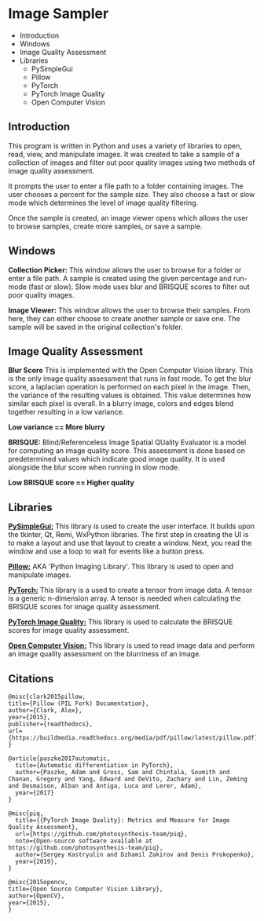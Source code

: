 ﻿# Image Sampler

- Introduction
- Windows
- Image Quality Assessment
- Libraries
	- PySimpleGui
	- Pillow
	- PyTorch
	- PyTorch Image Quality
	- Open Computer Vision

## Introduction
This program is written in Python and uses a variety of libraries to open, read, view, and manipulate images.  It was created to take a sample of a collection of images and filter out poor quality images using two methods of image quality assessment.

It prompts the user to enter a file path to a folder containing images.  The user chooses a percent for the sample size.  They also choose a fast or slow mode which determines the level of image quality filtering.

Once the sample is created, an image viewer opens which allows the user to browse samples, create more samples, or save a sample.

## Windows
**Collection Picker:**  This window allows the user to browse for a folder or enter a file path.  A sample is created using the given percentage and run-mode (fast or slow).  Slow mode uses blur and BRISQUE scores to filter out poor quality images.

**Image Viewer:**  This window allows the user to browse their samples.  From here, they can either choose to create another sample or save one.  The sample will be saved in the original collection's folder.

## Image Quality Assessment
**Blur Score**  This is implemented with the Open Computer Vision library.  This is the only image quality assessment that runs in fast mode.  To get the blur score, a laplacian operation is performed on each pixel in the image.  Then, the variance of the resulting values is obtained.  This value determines how similar each pixel is overall.  In a blurry image, colors and edges blend together resulting in a low variance.

**Low variance == More blurry**

**BRISQUE:**  Blind/Referenceless Image Spatial QUality Evaluator is a model for computing an image quality score.  This assessment is done based on predetermined values which indicate good image quality.  It is used alongside the blur score when running in slow mode.

**Low BRISQUE score == Higher quality**

## Libraries
**[PySimpleGui:](https://www.pysimplegui.org/en/latest/)**  This library is used to create the user interface.  It builds upon the tkinter, Qt, Remi, WxPython libraries.  The first step in creating the UI is to make a layout and use that layout to create a window.  Next, you read the window and use a loop to wait for events like a button press.

**[Pillow:](https://python-pillow.org/)**  AKA 'Python Imaging Library'.  This library is used to open and manipulate images.

**[PyTorch:](https://pytorch.org/docs/stable/index.html)**  This library is a used to create a tensor from image data.  A tensor is a generic n-dimension array.  A tensor is needed when calculating the BRISQUE scores for image quality assessment.


**[PyTorch Image Quality:](https://piq.readthedocs.io/en/latest/)**  This library is used to calculate the BRISQUE scores for image quality assessment.

**[Open Computer Vision:](https://docs.opencv.org/4.x/d6/d00/tutorial_py_root.html)**  This library is used to read image data and perform an image quality assessment on the blurriness of an image.

## Citations
```
@misc{clark2015pillow,  
title={Pillow (PIL Fork) Documentation},  
author={Clark, Alex},  
year={2015},  
publisher={readthedocs},  
url={https://buildmedia.readthedocs.org/media/pdf/pillow/latest/pillow.pdf}  
}

@article{paszke2017automatic,
  title={Automatic differentiation in PyTorch},
  author={Paszke, Adam and Gross, Sam and Chintala, Soumith and Chanan, Gregory and Yang, Edward and DeVito, Zachary and Lin, Zeming and Desmaison, Alban and Antiga, Luca and Lerer, Adam},
  year={2017}
}

@misc{piq,
  title={{PyTorch Image Quality}: Metrics and Measure for Image Quality Assessment},
  url={https://github.com/photosynthesis-team/piq},
  note={Open-source software available at https://github.com/photosynthesis-team/piq},
  author={Sergey Kastryulin and Dzhamil Zakirov and Denis Prokopenko},
  year={2019},
}

@misc{2015opencv,  
title={Open Source Computer Vision Library},  
author={OpenCV},  
year={2015},  
}
```
